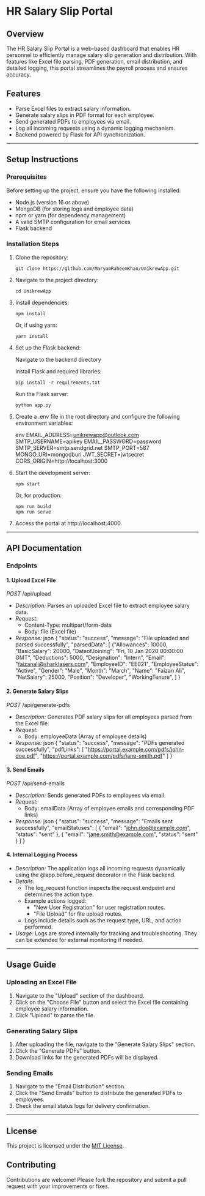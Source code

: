 # HR Salary Slip Portal

## Overview

The HR Salary Slip Portal is a web-based dashboard that enables HR personnel to efficiently manage salary slip generation and distribution. With features like Excel file parsing, PDF generation, email distribution, and detailed logging, this portal streamlines the payroll process and ensures accuracy.

## Features

- Parse Excel files to extract salary information.
- Generate salary slips in PDF format for each employee.
- Send generated PDFs to employees via email.
- Log all incoming requests using a dynamic logging mechanism.
- Backend powered by Flask for API synchronization.

---

## Setup Instructions

### Prerequisites

Before setting up the project, ensure you have the following installed:

- Node.js (version 16 or above)
- MongoDB (for storing logs and employee data)
- npm or yarn (for dependency management)
- A valid SMTP configuration for email services
- Flask backend

### Installation Steps

1. Clone the repository:

   	```
   	git clone https://github.com/MaryamRaheemKhan/UnikrewApp.git
	```
2. Navigate to the project directory:

   ```
   cd UnikrewApp
   ```
3. Install dependencies:

   ```
   npm install
   ```
   Or, if using yarn:

   ```
   yarn install
   ```
4. Set up the Flask backend:

   Navigate to the backend directory
   

   Install Flask and required libraries:

   ```
   pip install -r requirements.txt
   ```
   

   Run the Flask server:

   ```
   python app.py
   ```

5. Create a .env file in the root directory and configure the following environment variables:

   	env
   	EMAIL_ADDRESS=unikrewapp@outlook.com
	SMTP_USERNAME=apikey
	EMAIL_PASSWORD=password
	SMTP_SERVER=smtp.sendgrid.net
	SMTP_PORT=587
	MONGO_URI=mongodburi
	JWT_SECRET=jwtsecret
	CORS_ORIGIN=http://localhost:3000
   

6. Start the development server:

   ```
   npm start
   ```

   Or, for production:

   ```
   npm run build
   npm run serve
   ```

7. Access the portal at http://localhost:4000.

---

## API Documentation

### Endpoints

#### 1. Upload Excel File

*POST* /api/upload

- *Description:* Parses an uploaded Excel file to extract employee salary data.
- *Request:*
  - Content-Type: multipart/form-data
  - Body: file (Excel file)
- *Response:*
  json
  {
    "status": "success",
    "message": "File uploaded and parsed successfully",
    "parsedData": [
    {"Allowances": 10000,
  "BasicSalary": 20000,
  "DateofJoining": "Fri, 10 Jan 2020 00:00:00 GMT",
  "Deductions": 5000,
  "Designation": "Intern",
  "Email": "faizanali@sharklasers.com",
  "EmployeeID": "EE021",
  "EmployeeStatus": "Active",
  "Gender": "Male",
  "Month": "March",
  "Name": "Faizan Ali",
  "NetSalary": 25000,
  "Position": "Developer",
  "WorkingTenure",
  ]
  }
  

#### 2. Generate Salary Slips

*POST* /api/generate-pdfs

- *Description:* Generates PDF salary slips for all employees parsed from the Excel file.
- *Request:*
  - Body: employeeData (Array of employee details)
- *Response:*
  json
  {
    "status": "success",
    "message": "PDFs generated successfully",
    "pdfLinks": [
      "https://portal.example.com/pdfs/john-doe.pdf",
      "https://portal.example.com/pdfs/jane-smith.pdf"
    ]
  }
  

#### 3. Send Emails

*POST* /api/send-emails

- *Description:* Sends generated PDFs to employees via email.
- *Request:*
  - Body: emailData (Array of employee emails and corresponding PDF links)
- *Response:*
  json
  {
    "status": "success",
    "message": "Emails sent successfully",
    "emailStatuses": [
      { "email": "john.doe@example.com", "status": "sent" },
      { "email": "jane.smith@example.com", "status": "sent" }
    ]
  }
  

#### 4. Internal Logging Process

- *Description:* The application logs all incoming requests dynamically using the @app.before_request decorator in the Flask backend.
- *Details:*
  - The log_request function inspects the request.endpoint and determines the action type.
  - Example actions logged:
    - "New User Registration" for user registration routes.
    - "File Upload" for file upload routes.
  - Logs include details such as the request type, URL, and action performed.
- *Usage:* Logs are stored internally for tracking and troubleshooting. They can be extended for external monitoring if needed.

---

## Usage Guide

### Uploading an Excel File

1. Navigate to the "Upload" section of the dashboard.
2. Click on the "Choose File" button and select the Excel file containing employee salary information.
3. Click "Upload" to parse the file.

### Generating Salary Slips

1. After uploading the file, navigate to the "Generate Salary Slips" section.
2. Click the "Generate PDFs" button.
3. Download links for the generated PDFs will be displayed.

### Sending Emails

1. Navigate to the "Email Distribution" section.
2. Click the "Send Emails" button to distribute the generated PDFs to employees.
3. Check the email status logs for delivery confirmation.

---

## License

This project is licensed under the [MIT License](LICENSE).

## Contributing

Contributions are welcome! Please fork the repository and submit a pull request with your improvements or fixes.
